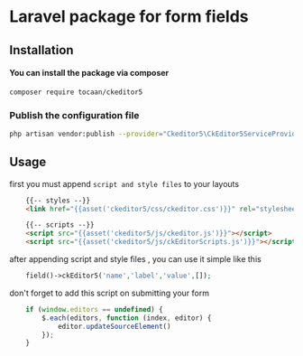 # Laravel package for form fields

## Installation


#### You can install the package via composer

```bash
composer require tocaan/ckeditor5
```

### Publish the configuration file

```bash
php artisan vendor:publish --provider="Ckeditor5\CkEditor5ServiceProvider"
```

## Usage
 
 first you must append `script and style files` to your layouts
  
```html
    {{-- styles --}}
    <link href="{{asset('ckeditor5/css/ckeditor.css')}}" rel="stylesheet" id="style_components" type="text/css" />

    {{-- scripts --}}
    <script src="{{asset('ckeditor5/js/ckeditor.js')}}"></script>
    <script src="{{asset('ckeditor5/js/ckEditorScripts.js')}}"></script>
```
after appending script and style files , you can use it simple like this
```php
    field()->ckEditor5('name','label','value',[]);
```
don't forget to add this script on submitting your form 

```javascript
    if (window.editors == undefined) {
        $.each(editors, function (index, editor) {
            editor.updateSourceElement()
        });
    }
